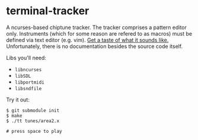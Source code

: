 terminal-tracker
================

A ncurses-based chiptune tracker.
The tracker comprises a pattern editor only.
Instruments (which for some reason are refered to as macros) must be defined via text editor (e.g. vim).
[Get a taste of what it sounds like.](https://soundcloud.com/daniel-langner-150098802/r-type-leo-area-2)
Unfortunately, there is no documentation besides the source code itself.

Libs you'll need:
- `libncurses`
- `libSDL`
- `libportmidi`
- `libsndfile`

Try it out:

	$ git submodule init
	$ make
	$ ./tt tunes/area2.x

	# press space to play
